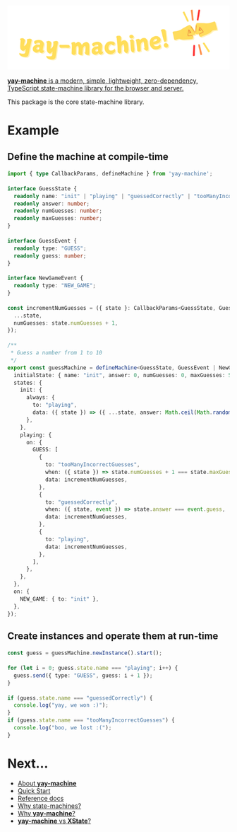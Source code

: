 <p align="center">
  <a href="https://github.com/maurice/yay-machine"><img src="../../assets/yay-machine.png" alt="Logo"></a>
</p>

[**yay-machine** is a modern, simple, lightweight, zero-dependency, TypeScript state-machine library for the browser and server.](../../docs/about.md)

This package is the core state-machine library.

# Example

## Define the machine at compile-time

```typescript
import { type CallbackParams, defineMachine } from 'yay-machine';

interface GuessState {
  readonly name: "init" | "playing" | "guessedCorrectly" | "tooManyIncorrectGuesses";
  readonly answer: number;
  readonly numGuesses: number;
  readonly maxGuesses: number;
}

interface GuessEvent {
  readonly type: "GUESS";
  readonly guess: number;
}

interface NewGameEvent {
  readonly type: "NEW_GAME";
}

const incrementNumGuesses = ({ state }: CallbackParams<GuessState, GuessEvent>): GuessState => ({
  ...state,
  numGuesses: state.numGuesses + 1,
});

/**
 * Guess a number from 1 to 10
 */
export const guessMachine = defineMachine<GuessState, GuessEvent | NewGameEvent>({
  initialState: { name: "init", answer: 0, numGuesses: 0, maxGuesses: 5 },
  states: {
    init: {
      always: {
        to: "playing",
        data: ({ state }) => ({ ...state, answer: Math.ceil(Math.random() * 10), numGuesses: 0 }),
      },
    },
    playing: {
      on: {
        GUESS: [
          {
            to: "tooManyIncorrectGuesses",
            when: ({ state }) => state.numGuesses + 1 === state.maxGuesses,
            data: incrementNumGuesses,
          },
          {
            to: "guessedCorrectly",
            when: ({ state, event }) => state.answer === event.guess,
            data: incrementNumGuesses,
          },
          {
            to: "playing",
            data: incrementNumGuesses,
          },
        ],
      },
    },
  },
  on: {
    NEW_GAME: { to: "init" },
  },
});
```

## Create instances and operate them at run-time

```typescript
const guess = guessMachine.newInstance().start();

for (let i = 0; guess.state.name === "playing"; i++) {
  guess.send({ type: "GUESS", guess: i + 1 });
}

if (guess.state.name === "guessedCorrectly") {
  console.log("yay, we won :)");
}
if (guess.state.name === "tooManyIncorrectGuesses") {
  console.log("boo, we lost :(");
}
```

# Next...

* [About **yay-machine**](../../docs/about.md)
* [Quick Start](../../docs/quick-start.md)
* [Reference docs](../../docs/reference/readme.md)
* [Why state-machines?](../../docs/articles/why-state-machines.md)
* [Why **yay-machine**?](../../docs/articles/why-yay-machine.md)
* [**yay-machine** vs **XState**?](../../docs/articles/vs-xstate.md)

